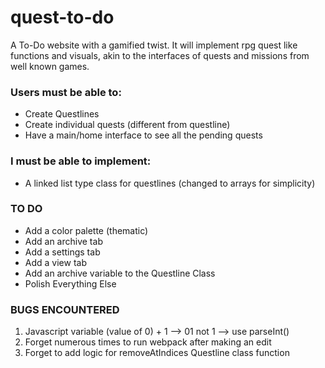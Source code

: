 # quest-to-do

A To-Do website with a gamified twist. It will implement rpg quest like functions and visuals, akin to the interfaces of quests and missions from well known games.

### Users must be able to:
* Create Questlines
* Create individual quests (different from questline)
* Have a main/home interface to see all the pending quests

### I must be able to implement:
* A linked list type class for questlines (changed to arrays for simplicity)

### TO DO
* Add a color palette (thematic)
* Add an archive tab
* Add a settings tab
* Add a view tab
* Add an archive variable to the Questline Class
* Polish Everything Else 

### BUGS ENCOUNTERED
1. Javascript variable (value of 0) + 1 --> 01 not 1 --> use parseInt()
2. Forget numerous times to run webpack after making an edit
3. Forget to add logic for removeAtIndices Questline class function